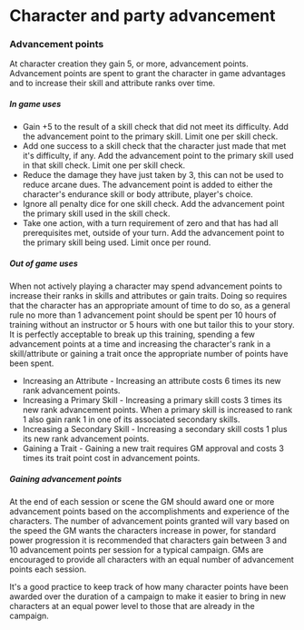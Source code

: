 # Character and party advancement

### Advancement points
At character creation they gain 5, or more, advancement points. Advancement points are spent to grant the character in game advantages and to increase their skill and attribute ranks over time.

##### In game uses
* Gain +5 to the result of a skill check that did not meet its difficulty. Add the advancement point to the primary skill. Limit one per skill check.
* Add one success to a skill check that the character just made that met it's difficulty, if any. Add the advancement point to the primary skill used in that skill check. Limit one per skill check.
* Reduce the damage they have just taken by 3, this can not be used to reduce arcane dues. The advancement point is added to either the character's endurance skill or body attribute, player's choice.
* Ignore all penalty dice for one skill check. Add the advancement point the primary skill used in the skill check.
* Take one action, with a turn requirement of zero and that has had all prerequisites met, outside of your turn. Add the advancement point to the primary skill being used. Limit once per round.

##### Out of game uses
When not actively playing a character may spend advancement points to increase their ranks in skills and attributes or gain traits. Doing so requires that the character has an appropriate amount of time to do so, as a general rule no more than 1 advancement point should be spent per 10 hours of training without an instructor or 5 hours with one but tailor this to your story. It is perfectly acceptable to break up this training, spending a few advancement points at a time and increasing the character's rank in a skill/attribute or gaining a trait once the appropriate number of points have been spent.
* Increasing an Attribute - Increasing an attribute costs 6 times its new rank advancement points.
* Increasing a Primary Skill - Increasing a primary skill costs 3 times its new rank advancement points. When a primary skill is increased to rank 1 also gain rank 1 in one of its associated secondary skills.
* Increasing a Secondary Skill - Increasing a secondary skill costs 1 plus its new rank advancement points.
* Gaining a Trait - Gaining a new trait requires GM approval and costs 3 times its trait point cost in advancement points.

##### Gaining advancement points
At the end of each session or scene the GM should award one or more advancement points based on the accomplishments and experience of the characters. The number of advancement points granted will vary based on the speed the GM wants the characters increase in power, for standard power progression it is recommended that characters gain between 3 and 10 advancement points per session for a typical campaign. GMs are encouraged to provide all characters with an equal number of advancement points each session.

It's a good practice to keep track of how many character points have been awarded over the duration of a campaign to make it easier to bring in new characters at an equal power level to those that are already in the campaign.
